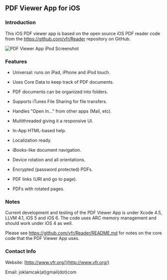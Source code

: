 
## PDF Viewer App for iOS

### Introduction

This iOS PDF viewer app is based on the open source iOS PDF reader
code from the https://github.com/vfr/Reader repository on GitHub.

![PDF Viewer App iPod Screenshot](http://i.imgur.com/ZUH8h.png)

### Features

 - Universal: runs on iPad, iPhone and iPod touch.
 - Uses Core Data to keep track of PDF documents.
 - PDF documents can be organized into folders.
 - Supports iTunes File Sharing for file transfers.
 - Handles "Open In..." from other apps (Mail, etc).
 - Multithreaded giving it a responsive UI.
 - In-App HTML-based help.
 - Localization ready.

 - iBooks-like document navigation.
 - Device rotation and all orientations.
 - Encrypted (password protected) PDFs.
 - PDF links (URI and go to page).
 - PDFs with rotated pages.

### Notes

Current development and testing of the PDF Viewer App is under Xcode 4.5,
LLVM 4.1, iOS 5 and iOS 6. The code uses ARC memory management and should
work under iOS 4 as well.

Please see https://github.com/vfr/Reader/README.md for notes on the core
code that the PDF Viewer App uses.

### Contact Info

Website: [http://www.vfr.org/](http://www.vfr.org/)

Email: joklamcak(at)gmail(dot)com
